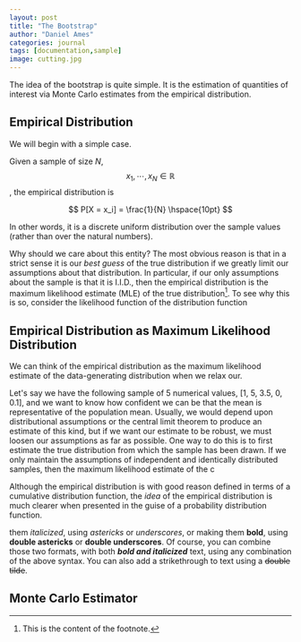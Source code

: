 ```yaml
---
layout: post
title: "The Bootstrap"
author: "Daniel Ames"
categories: journal
tags: [documentation,sample]
image: cutting.jpg
---
```


The idea of the bootstrap is quite simple. It is the estimation of quantities of interest via Monte Carlo estimates from the empirical distribution.

## Empirical Distribution

We will begin with a simple case.

Given a sample of size _N_, $$x_{1},\cdots,x_{N} \in \mathbb{R}$$, the empirical distribution is

$$
P[X = x_i] = \frac{1}{N} \hspace{10pt}
$$

In other words, it is a discrete uniform distribution over the sample values (rather than over the natural numbers).

Why should we care about this entity? The most obvious reason is that in a strict sense it is our _best guess_ of the true distribution if we greatly limit our assumptions about that distribution. In particular, if our only assumptions about the sample is that it is I.I.D., then the empirical distribution is the maximum likelihood estimate (MLE) of the true distribution[^1].
 To see why this is so, consider the likelihood function of the distribution function

## Empirical Distribution as Maximum Likelihood Distribution
We can think of the empirical distribution as the maximum likelihood estimate of the data-generating distribution when we relax our.




Let's say we have the following  sample of 5 numerical values, [1, 5, 3.5, 0, 0.1], and we want to know how confident we can be that the mean is representative of the population mean. Usually, we would depend upon distributional assumptions or the central limit theorem to produce an estimate of this kind, but if we want our estimate to be robust, we must loosen our assumptions as far as possible. One way to do this is to first estimate the true distribution from which the sample has been drawn. 
If we only maintain the assumptions of independent and identically distributed samples, then the maximum likelihood estimate of the c

 Although the empirical distribution is with good reason defined in terms of a cumulative distribution function, the _idea_ of the empirical distribution is much clearer when presented in the guise of a probability distribution function.


 them *italicized*, using *astericks* or _underscores_, or making them **bold**, using **double astericks** or __double underscores__. Of course, you can combine those two formats, with both _**bold and italicized**_ text, using any combination of the above syntax. You can also add a strikethrough to text using a ~~double tilde~~.

## Monte Carlo Estimator


[^1]: This is the content of the footnote.

